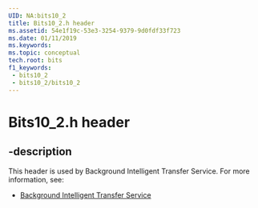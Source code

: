 ```yaml
---
UID: NA:bits10_2
title: Bits10_2.h header
ms.assetid: 54e1f19c-53e3-3254-9379-9d0fdf33f723
ms.date: 01/11/2019
ms.keywords: 
ms.topic: conceptual
tech.root: bits
f1_keywords:
 - bits10_2
 - bits10_2/bits10_2
---
```


# Bits10_2.h header


## -description

This header is used by Background Intelligent Transfer Service. For more information, see:

- [Background Intelligent Transfer Service](../_bits/index.md)

